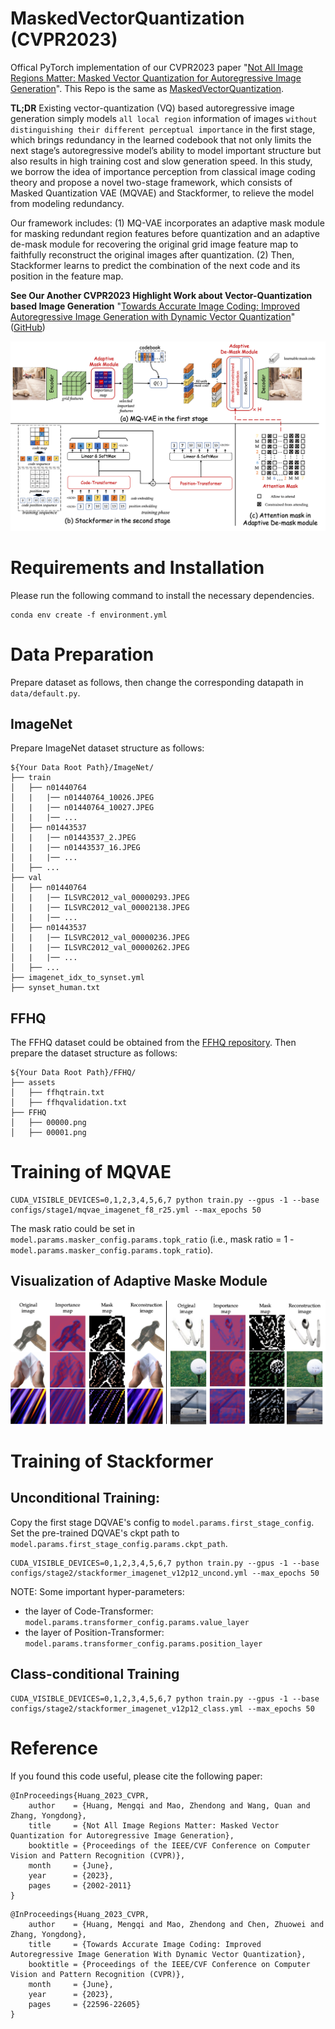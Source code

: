 # MaskedVectorQuantization (CVPR2023)

Offical PyTorch implementation of our CVPR2023 paper "[Not All Image Regions Matter: Masked Vector Quantization for Autoregressive Image Generation](https://openaccess.thecvf.com/content/CVPR2023/papers/Huang_Not_All_Image_Regions_Matter_Masked_Vector_Quantization_for_Autoregressive_CVPR_2023_paper.pdf)". This Repo is the same as [MaskedVectorQuantization](https://github.com/CrossmodalGroup/MaskedVectorQuantization).

**TL;DR** Existing vector-quantization (VQ) based autoregressive image generation simply models `all local region` information of images `without distinguishing their different perceptual importance` in the first stage, which brings redundancy in the learned codebook that not only limits the next stage’s autoregressive model’s ability to
model important structure but also results in high training cost and slow generation speed. In this study, we borrow the idea of importance perception from classical image coding theory and propose a novel two-stage framework, which consists of Masked Quantization VAE (MQVAE) and Stackformer, to relieve the model from modeling redundancy. 

Our framework includes: (1) MQ-VAE incorporates an adaptive mask module for masking redundant region features before quantization and an adaptive de-mask module for recovering the original grid image feature map to faithfully reconstruct the original images after quantization. (2) Then, Stackformer learns to predict the combination
of the next code and its position in the feature map.

**See Our Another CVPR2023 Highlight Work about Vector-Quantization based Image Generation**  "[Towards Accurate Image Coding: Improved Autoregressive Image Generation with Dynamic Vector Quantization](https://openaccess.thecvf.com/content/CVPR2023/papers/Huang_Towards_Accurate_Image_Coding_Improved_Autoregressive_Image_Generation_With_Dynamic_CVPR_2023_paper.pdf)" ([GitHub](https://github.com/CrossmodalGroup/DynamicVectorQuantization))

![image](assets/mask_framework.png)

# Requirements and Installation
Please run the following command to install the necessary dependencies.

```
conda env create -f environment.yml
```

# Data Preparation
Prepare dataset as follows, then change the corresponding datapath in `data/default.py`.

## ImageNet
Prepare ImageNet dataset structure as follows:

```
${Your Data Root Path}/ImageNet/
├── train
│   ├── n01440764
│   |   |── n01440764_10026.JPEG
│   |   |── n01440764_10027.JPEG
│   |   |── ...
│   ├── n01443537
│   |   |── n01443537_2.JPEG
│   |   |── n01443537_16.JPEG
│   |   |── ...
│   ├── ...
├── val
│   ├── n01440764
│   |   |── ILSVRC2012_val_00000293.JPEG
│   |   |── ILSVRC2012_val_00002138.JPEG
│   |   |── ...
│   ├── n01443537
│   |   |── ILSVRC2012_val_00000236.JPEG
│   |   |── ILSVRC2012_val_00000262.JPEG
│   |   |── ...
│   ├── ...
├── imagenet_idx_to_synset.yml
├── synset_human.txt
```

## FFHQ
The FFHQ dataset could be obtained from the [FFHQ repository](https://github.com/NVlabs/ffhq-dataset). Then prepare the dataset structure as follows:
```
${Your Data Root Path}/FFHQ/
├── assets
│   ├── ffhqtrain.txt
│   ├── ffhqvalidation.txt
├── FFHQ
│   ├── 00000.png
│   ├── 00001.png
```

# Training of MQVAE

```
CUDA_VISIBLE_DEVICES=0,1,2,3,4,5,6,7 python train.py --gpus -1 --base configs/stage1/mqvae_imagenet_f8_r25.yml --max_epochs 50
```

The mask ratio could be set in `model.params.masker_config.params.topk_ratio` (i.e., mask ratio = 1 - `model.params.masker_config.params.topk_ratio`).

## Visualization of Adaptive Maske Module
![image](assets/mask_visual2.png)

# Training of Stackformer

## Unconditional Training:

Copy the first stage DQVAE's config to `model.params.first_stage_config`. Set the pre-trained DQVAE's ckpt path to `model.params.first_stage_config.params.ckpt_path`.

```
CUDA_VISIBLE_DEVICES=0,1,2,3,4,5,6,7 python train.py --gpus -1 --base configs/stage2/stackformer_imagenet_v12p12_uncond.yml --max_epochs 50
```

NOTE: Some important hyper-parameters:
- the layer of Code-Transformer: `model.params.transformer_config.params.value_layer`
- the layer of Position-Transformer: `model.params.transformer_config.params.position_layer`

## Class-conditional Training

```
CUDA_VISIBLE_DEVICES=0,1,2,3,4,5,6,7 python train.py --gpus -1 --base configs/stage2/stackformer_imagenet_v12p12_class.yml --max_epochs 50
```

# Reference
If you found this code useful, please cite the following paper:
```
@InProceedings{Huang_2023_CVPR,
    author    = {Huang, Mengqi and Mao, Zhendong and Wang, Quan and Zhang, Yongdong},
    title     = {Not All Image Regions Matter: Masked Vector Quantization for Autoregressive Image Generation},
    booktitle = {Proceedings of the IEEE/CVF Conference on Computer Vision and Pattern Recognition (CVPR)},
    month     = {June},
    year      = {2023},
    pages     = {2002-2011}
}
```

```
@InProceedings{Huang_2023_CVPR,
    author    = {Huang, Mengqi and Mao, Zhendong and Chen, Zhuowei and Zhang, Yongdong},
    title     = {Towards Accurate Image Coding: Improved Autoregressive Image Generation With Dynamic Vector Quantization},
    booktitle = {Proceedings of the IEEE/CVF Conference on Computer Vision and Pattern Recognition (CVPR)},
    month     = {June},
    year      = {2023},
    pages     = {22596-22605}
}
```